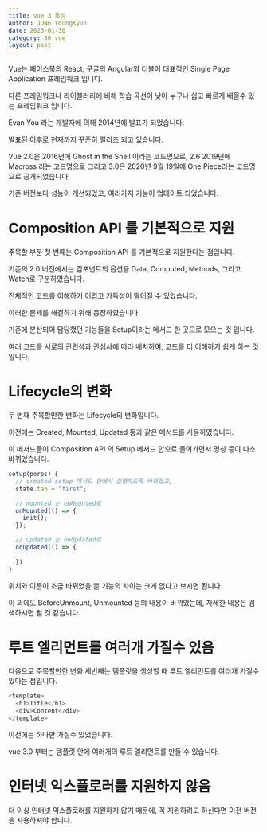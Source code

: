 ```yaml
---
title: vue 3 특징
author: JUNG YoungKyun
date: 2023-01-30
category: 30 vue
layout: post
---
```


Vue는 페이스북의 React, 구글의 Angular와 더불어 대표적인 Single Page Application 프레임워크 입니다.

다른 프레임워크나 라이블러리에 비해 학습 곡선이 낮아 누구나 쉽고 빠르게 배울수 있는  프레임워크 입니다.

Evan You 라는 개발자에 의해 2014년에 발표가 되었습니다.

발표된 이후로 현재까지 꾸준히 릴리즈 되고 있습니다.

Vue 2.0은 2016년에 Ghost in the Shell 이라는 코드명으로, 2.6 2019년에 Macross 라는 코드명으로
그리고 3.0은 2020년 9월 19일에 One Piece라는 코드명으로 공개되었습니다.

기존 버전보다 성능이 개선되었고, 여러가지 기능이 업데이트 되었습니다.

# Composition API 를 기본적으로 지원

주목할 부분 첫 번째는 Composition API 를 기본적으로 지원한다는 점입니다.

기존의 2.0 버전에서는 컴포넌트의 옵션을 Data, Computed, Methods, 그리고 Watch로 구분하였습니다.

전체적인 코드를 이해하기 어렵고 가독성이 떨어질 수 있었습니다.

이러한 문제를 해결하기 위해 등장하였습니다.

기존에 분산되어 담당했던 기능들을 Setup이라는 메서드 한 곳으로 모으는 것 입니다.

여러 코드를 서로의 관련성과 관심사에 따라 배치하여, 코드를 더 이해하기 쉽게 하는 것입니다.

# Lifecycle의 변화

두 번째 주목할만한 변화는 Lifecycle의 변화입니다.

이전에는 Created, Mounted, Updated 등과 같은 메서드를 사용하였습니다.

이 메서드들이 Composition API 의 Setup 메서드 안으로 들어가면서 명칭 등이 다소 바뀌었습니다.

```javascript
setup(porps) {
  // created setup 메서드 안에서 실행하도록 바뀌었고,
  state.tab = "first";

  // mounted 는 onMounted로
  onMounted(() => {
    init();
  });

  // updated 는 onUpdated로
  onUpdated(() => {
  
  })
}
```

위치와 이름이 조금 바뀌었을 뿐 기능의 차이는 크게 없다고 보시면 됩니다.

이 외에도 BeforeUnmount, Unmounted 등의 내용이 바뀌었는데, 자세한 내용은 검색하시면 될 것 같습니다.

# 루트 엘리먼트를 여러개 가질수 있음

다음으로 주목할만한 변화 세번째는 템플릿을 생성할 때 루트 엘리먼트를 여러개 가질수 있다는 점입니다.

```javascript
<template>
  <h1>Title</h1>
  <div>Content</div>
</template>
```

이전에는 하나만 가질수 있었습니다.

vue 3.0 부터는 템플릿 안에 여러개의 루트 엘리먼트를 만들 수 있습니다.

# 인터넷 익스플로러를 지원하지 않음

더 이상 인터넷 익스플로러를 지원하지 않기 때문에, 꼭 지원하려고 하신다면 이전 버전을 사용하셔야 합니다.

